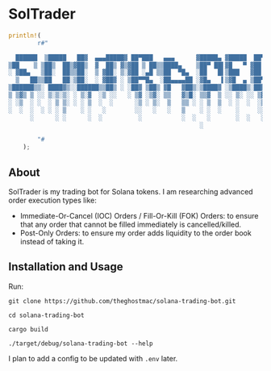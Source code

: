 # SolTrader

```rust
println!(
        r#"

  ██████  ▒█████   ██▓  ▄▄▄█████▓ ██▀███   ▄▄▄      ▓█████▄ ▓█████  ██▀███
▒██    ▒ ▒██▒  ██▒▓██▒  ▓  ██▒ ▓▒▓██ ▒ ██▒▒████▄    ▒██▀ ██▌▓█   ▀ ▓██ ▒ ██▒
░ ▓██▄   ▒██░  ██▒▒██░  ▒ ▓██░ ▒░▓██ ░▄█ ▒▒██  ▀█▄  ░██   █▌▒███   ▓██ ░▄█ ▒
  ▒   ██▒▒██   ██░▒██░  ░ ▓██▓ ░ ▒██▀▀█▄  ░██▄▄▄▄██ ░▓█▄   ▌▒▓█  ▄ ▒██▀▀█▄
▒██████▒▒░ ████▓▒░░██████▒▒██▒ ░ ░██▓ ▒██▒ ▓█   ▓██▒░▒████▓ ░▒████▒░██▓ ▒██▒
▒ ▒▓▒ ▒ ░░ ▒░▒░▒░ ░ ▒░▓  ░▒ ░░   ░ ▒▓ ░▒▓░ ▒▒   ▓▒█░ ▒▒▓  ▒ ░░ ▒░ ░░ ▒▓ ░▒▓░
░ ░▒  ░ ░  ░ ▒ ▒░ ░ ░ ▒  ░  ░      ░▒ ░ ▒░  ▒   ▒▒ ░ ░ ▒  ▒  ░ ░  ░  ░▒ ░ ▒░
░  ░  ░  ░ ░ ░ ▒    ░ ░   ░        ░░   ░   ░   ▒    ░ ░  ░    ░     ░░   ░
      ░      ░ ░      ░  ░          ░           ░  ░   ░       ░  ░   ░
                                                     ░

        "#
    );
```

## About

SolTrader is my trading bot for Solana tokens. I am researching advanced order execution types like:

- Immediate-Or-Cancel (IOC) Orders / Fill-Or-Kill (FOK) Orders: to ensure that any order that cannot be filled immediately is cancelled/killed.
- Post-Only Orders: to ensure my order adds liquidity to the order book instead of taking it.

## Installation and Usage

Run:
```shell
git clone https://github.com/theghostmac/solana-trading-bot.git

cd solana-trading-bot

cargo build

./target/debug/solana-trading-bot --help
```

I plan to add a config to be updated with `.env` later.